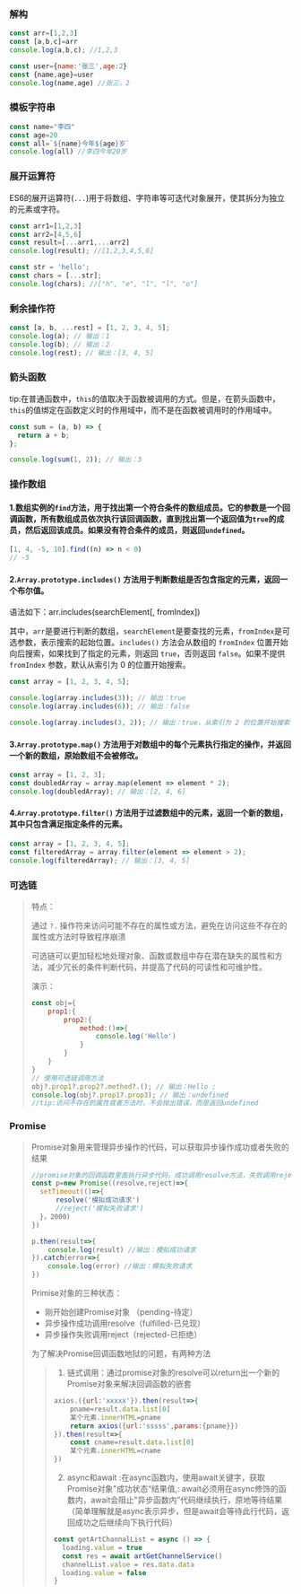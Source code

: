 ### 解构

```js
const arr=[1,2,3]
const [a,b,c]=arr
console.log(a,b,c); //1,2,3

const user={name:'张三',age:2}
const {name,age}=user
console.log(name,age) //张三，2
```



### 模板字符串

```js
const name="李四"
const age=20
const all=`${name}今年${age}岁`
console.log(all) //李四今年20岁
```



### 展开运算符

ES6的展开运算符(`...`)用于将数组、字符串等可迭代对象展开，使其拆分为独立的元素或字符。

```js
const arr1=[1,2,3]
const arr2=[4,5,6]
const result=[...arr1,...arr2]
console.log(result); //[1,2,3,4,5,6]

const str = 'hello';
const chars = [...str];
console.log(chars); //["h", "e", "l", "l", "o"]
```



### 剩余操作符

```js
const [a, b, ...rest] = [1, 2, 3, 4, 5];
console.log(a); // 输出：1
console.log(b); // 输出：2
console.log(rest); // 输出：[3, 4, 5]
```



### 箭头函数

tip:在普通函数中，`this`的值取决于函数被调用的方式。但是，在箭头函数中，`this`的值绑定在函数定义时的作用域中，而不是在函数被调用时的作用域中。

```js
const sum = (a, b) => {
  return a + b;
};

console.log(sum(1, 2)); // 输出：3
```



### 操作数组

#### 1.数组实例的`find`方法，用于找出第一个符合条件的数组成员。它的参数是一个回调函数，所有数组成员依次执行该回调函数，直到找出第一个返回值为`true`的成员，然后返回该成员。如果没有符合条件的成员，则返回`undefined`。

```js
[1, 4, -5, 10].find((n) => n < 0)
// -5
```

#### 2.`Array.prototype.includes()` 方法用于判断数组是否包含指定的元素，返回一个布尔值。

语法如下：arr.includes(searchElement[, fromIndex])

其中，`arr`是要进行判断的数组，`searchElement`是要查找的元素，`fromIndex`是可选参数，表示搜索的起始位置。`includes()` 方法会从数组的 `fromIndex` 位置开始向后搜索，如果找到了指定的元素，则返回 `true`，否则返回 `false`。如果不提供 `fromIndex` 参数，默认从索引为 0 的位置开始搜索。

```js
const array = [1, 2, 3, 4, 5];

console.log(array.includes(3)); // 输出：true
console.log(array.includes(6)); // 输出：false

console.log(array.includes(3, 2)); // 输出：true，从索引为 2 的位置开始搜索
```

#### 3.`Array.prototype.map()` 方法用于对数组中的每个元素执行指定的操作，并返回一个新的数组，原始数组不会被修改。

```js
const array = [1, 2, 3];
const doubledArray = array.map(element => element * 2);
console.log(doubledArray); // 输出：[2, 4, 6]
```

#### 4.`Array.prototype.filter()` 方法用于过滤数组中的元素，返回一个新的数组，其中只包含满足指定条件的元素。

```js
const array = [1, 2, 3, 4, 5];
const filteredArray = array.filter(element => element > 2);
console.log(filteredArray); // 输出：[3, 4, 5]
```



### 可选链

> 特点：
>
> 通过 `?.` 操作符来访问可能不存在的属性或方法，避免在访问这些不存在的属性或方法时导致程序崩溃
>
> 可选链可以更加轻松地处理对象、函数或数组中存在潜在缺失的属性和方法，减少冗长的条件判断代码，并提高了代码的可读性和可维护性。
>
> 演示：
>
> ``` js
> const obj={
>     prop1:{
>         prop2:{
>             method:()=>{
>                 console.log('Hello')
>             }
>         }
>     }
> }
> // 使用可选链调用方法
> obj?.prop1?.prop2?.method?.(); // 输出：Hello ; 
> console.log(obj?.prop1?.prop3); // 输出：undefined
> //tip:访问不存在的属性或者方法时，不会抛出错误，而是返回undefined
> ```
>
> 



### Promise

> Promise对象用来管理异步操作的代码，可以获取异步操作成功或者失败的结果
>
> ``` js
> //promise对象的回调函数里面执行异步代码，成功调用resolve方法，失败调用reject方法，分别触发then和catch里面的回调函数
> const p=new Promise((resolve,reject)=>{
>   setTimeout(()=>{
>       resolve('模拟成功请求')
>       //reject('模拟失败请求')
>   }，2000)
> })
> 
> p.then(result=>{
>     console.log(result) //输出：模拟成功请求
> }).catch(error=>{
>     console.log(error) //输出：模拟失败请求
> })
> ```
>
> 
>
> Primise对象的三种状态：
>
> + 刚开始创建Promise对象 （pending-待定）
> + 异步操作成功调用resolve（fulfilled-已兑现）
> + 异步操作失败调用reject（rejected-已拒绝）
>
> 
>
> 为了解决Promise回调函数地狱的问题，有两种方法
>
> > 1. 链式调用：通过promise对象的resolve可以return出一个新的Promise对象来解决回调函数的嵌套
> >
> > ``` js
> > axios.({url:'xxxxx'}).then(result=>{
> >     pname=result.data.list[0]
> >     某个元素.innerHTML=pname
> >     return axios({url:'sssss',params:{pname}})
> > }).then(result=>{
> >     const cname=result.data.list[0]
> >     某个元素.innerHTML=cname
> > })
> > ```
> >
> > 
> >
> > 2. async和await :在async函数内，使用await关键字，获取Promise对象"成功状态“结果值,: await必须用在async修饰的函数内，await会阻止"异步函数内”代码继续执行，原地等待结果（简单理解就是async表示异步，但是await会等待此行代码，返回成功之后继续向下执行代码）
> >
> > ``` js
> > const getArtChannalList = async () => {
> >   loading.value = true
> >   const res = await artGetChannelService()
> >   channelList.value = res.data.data
> >   loading.value = false
> > }
> > ```
> >
> > 

